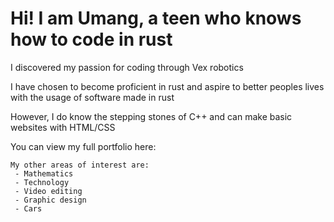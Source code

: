 # Hi! I am Umang, a teen who knows how to code in rust
  
  I discovered my passion for coding through Vex robotics
  
  I have chosen to become proficient in rust and aspire to better peoples lives with the usage of software made in rust
  
  However, I do know the stepping stones of C++ and can make basic websites with HTML/CSS

  You can view my full portfolio here: 
  
    My other areas of interest are:
     - Mathematics
     - Technology
     - Video editing 
     - Graphic design
     - Cars
